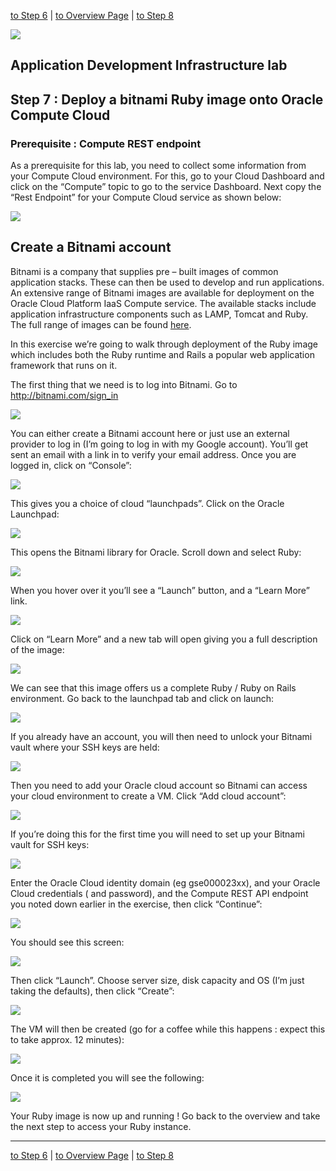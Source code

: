 
[to Step 6](../container/glassfish_import.md) | [to Overview Page](../AppDevInfra.md) | [to Step 8](../bitnami/connect.md)

![](../../common/images/customer.logo2.png)
## Application Development Infrastructure lab ##
## Step 7 : Deploy a bitnami Ruby image onto Oracle Compute Cloud ##

### Prerequisite : Compute REST endpoint

As a prerequisite for this lab, you need to collect some information from your Compute Cloud environment.  For this, go to your Cloud Dashboard and click on the “Compute” topic to go to the service Dashboard.
Next copy the “Rest Endpoint” for your Compute Cloud service as shown below:

![](images/image002.png)

## Create a Bitnami account ##

Bitnami is a company that supplies pre – built images of common application stacks.  These can then be used to develop and run applications.
An extensive range of Bitnami images are available for deployment on the Oracle Cloud Platform IaaS Compute service.  The available stacks include application infrastructure components such as LAMP, Tomcat and Ruby.  The full range of images can be found [here](http://oracle.bitnami.com/).

In this exercise we’re going to walk through deployment of the Ruby image which includes both the Ruby runtime and Rails a popular web application framework that runs on it.
 
The first thing that we need is to log into Bitnami.  Go to http://bitnami.com/sign_in

![](images/image004.png)

You can either create a Bitnami account here or just use an external provider to log in (I’m going to log in with my Google account).
You’ll get sent an email with a link in to verify your email address.  Once you are logged in, click on “Console”:

![](images/image007.png)
 
This gives you a choice of cloud “launchpads”.  Click on the Oracle Launchpad:
 
![](images/image010.png)
 
This opens the Bitnami library for Oracle.  Scroll down and select Ruby:

![](images/image013.png)

When you hover over it you’ll see a “Launch” button, and a “Learn More” link.

![](images/image016.png)
  
Click on “Learn More” and a new tab will open giving you a full description of the image:

![](images/image018.png)
 
We can see that this image offers us a complete Ruby / Ruby on Rails environment.
Go back to the launchpad tab and click on launch:

![](images/image016.png)
 
If you already have an account, you will then need to unlock your Bitnami vault where your SSH keys are held:

![](images/image022.png)

 
Then you need to add your Oracle cloud account so Bitnami can access your cloud environment to create a VM.  Click “Add cloud account”:
 
![](images/image025.png)
 
If you’re doing this for the first time you will need to set up your Bitnami vault for SSH keys:

![](images/image027.png)
 
Enter the Oracle Cloud identity domain (eg gse000023xx), and your Oracle Cloud credentials (<Userxx> and password), and the Compute REST API endpoint you noted down earlier in the exercise, then click “Continue”:

![](images/image033.png)

 
You should see this screen:

![](images/image035.png)
 
Then click “Launch”.  Choose server size, disk capacity and OS (I’m just taking the defaults), then click “Create”:
 
![](images/image037.png)
 
The VM will then be created (go for a coffee while this happens : expect this to take approx. 12 minutes):

![](images/image039.png)

Once it is completed you will see the following:
 
![](images/image041.png)

Your Ruby image is now up and running ! Go back to the overview and take the next step to access your Ruby instance.

---
[to Step 6](../container/glassfish_import.md) | [to Overview Page](../AppDevInfra.md) | [to Step 8](../bitnami/connect.md)
